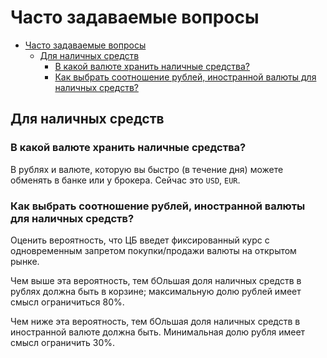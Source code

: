 # Часто задаваемые вопросы


- [Часто задаваемые вопросы](#часто-задаваемые-вопросы)
  - [Для наличных средств](#для-наличных-средств)
    - [В какой валюте хранить наличные средства?](#в-какой-валюте-хранить-наличные-средства)
    - [Как выбрать соотношение рублей, иностранной валюты для наличных средств?](#как-выбрать-соотношение-рублей-иностранной-валюты-для-наличных-средств)

## Для наличных средств

### В какой валюте хранить наличные средства?

В рублях и валюте, которую вы быстро (в течение дня) можете обменять в банке или у брокера. Сейчас это `USD`, `EUR`.


### Как выбрать соотношение рублей, иностранной валюты для наличных средств?

Оценить вероятность, что ЦБ введет фиксированный курс с одновременным запретом покупки/продажи валюты на открытом рынке. 

Чем выше эта вероятность, тем бОльшая доля наличных средств в рублях должна быть в корзине; максимальную долю рублей имеет смысл ограничиться 80%. 

Чем ниже эта вероятность, тем бОльшая доля наличных средств в иностранной валюте должна быть. Минимальная долю рубля имеет смысл ограничить 30%.
